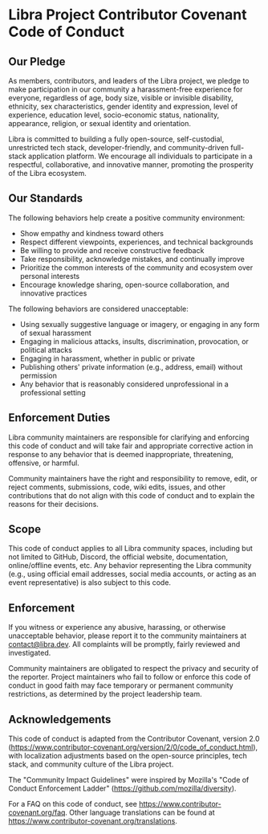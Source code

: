# Libra Project Contributor Covenant Code of Conduct

## Our Pledge

As members, contributors, and leaders of the Libra project, we pledge to make participation in our community a harassment-free experience for everyone, regardless of age, body size, visible or invisible disability, ethnicity, sex characteristics, gender identity and expression, level of experience, education level, socio-economic status, nationality, appearance, religion, or sexual identity and orientation.

Libra is committed to building a fully open-source, self-custodial, unrestricted tech stack, developer-friendly, and community-driven full-stack application platform. We encourage all individuals to participate in a respectful, collaborative, and innovative manner, promoting the prosperity of the Libra ecosystem.

## Our Standards

The following behaviors help create a positive community environment:

* Show empathy and kindness toward others
* Respect different viewpoints, experiences, and technical backgrounds
* Be willing to provide and receive constructive feedback
* Take responsibility, acknowledge mistakes, and continually improve
* Prioritize the common interests of the community and ecosystem over personal interests
* Encourage knowledge sharing, open-source collaboration, and innovative practices

The following behaviors are considered unacceptable:

* Using sexually suggestive language or imagery, or engaging in any form of sexual harassment
* Engaging in malicious attacks, insults, discrimination, provocation, or political attacks
* Engaging in harassment, whether in public or private
* Publishing others' private information (e.g., address, email) without permission
* Any behavior that is reasonably considered unprofessional in a professional setting

## Enforcement Duties

Libra community maintainers are responsible for clarifying and enforcing this code of conduct and will take fair and appropriate corrective action in response to any behavior that is deemed inappropriate, threatening, offensive, or harmful.

Community maintainers have the right and responsibility to remove, edit, or reject comments, submissions, code, wiki edits, issues, and other contributions that do not align with this code of conduct and to explain the reasons for their decisions.

## Scope

This code of conduct applies to all Libra community spaces, including but not limited to GitHub, Discord, the official website, documentation, online/offline events, etc. Any behavior representing the Libra community (e.g., using official email addresses, social media accounts, or acting as an event representative) is also subject to this code.

## Enforcement

If you witness or experience any abusive, harassing, or otherwise unacceptable behavior, please report it to the community maintainers at contact@libra.dev. All complaints will be promptly, fairly reviewed and investigated.

Community maintainers are obligated to respect the privacy and security of the reporter. Project maintainers who fail to follow or enforce this code of conduct in good faith may face temporary or permanent community restrictions, as determined by the project leadership team.

## Acknowledgements

This code of conduct is adapted from the Contributor Covenant, version 2.0 (https://www.contributor-covenant.org/version/2/0/code_of_conduct.html), with localization adjustments based on the open-source principles, tech stack, and community culture of the Libra project.

The "Community Impact Guidelines" were inspired by Mozilla's "Code of Conduct Enforcement Ladder" (https://github.com/mozilla/diversity).

For a FAQ on this code of conduct, see https://www.contributor-covenant.org/faq. Other language translations can be found at https://www.contributor-covenant.org/translations.